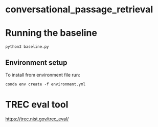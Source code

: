# conversational_passage_retrieval

# Running the baseline

```
python3 baseline.py
```

## Environment setup

To install from environment file run:
```
conda env create -f environment.yml
```

# TREC eval tool

https://trec.nist.gov/trec_eval/
